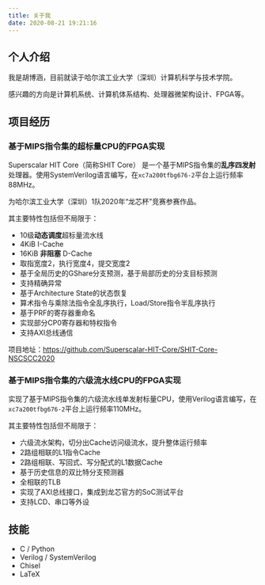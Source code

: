 ```yaml
---
title: 关于我
date: 2020-08-21 19:21:16
---
```


## 个人介绍

我是胡博涵，目前就读于哈尔滨工业大学（深圳）计算机科学与技术学院。

感兴趣的方向是计算机系统、计算机体系结构、处理器微架构设计、FPGA等。

## 项目经历

### 基于MIPS指令集的超标量CPU的FPGA实现 

Superscalar HIT Core（简称SHIT Core） 是一个基于MIPS指令集的**乱序四发射**处理器。使用SystemVerilog语言编写，在`xc7a200tfbg676-2`平台上运行频率88MHz。

为哈尔滨工业大学（深圳）1队2020年“龙芯杯”竞赛参赛作品。

其主要特性包括但不局限于：

- 10级**动态调度**超标量流水线
- 4KiB I-Cache
- 16KiB **非阻塞** D-Cache
- 取指宽度2，执行宽度4，提交宽度2
- 基于全局历史的GShare分支预测，基于局部历史的分支目标预测
- 支持精确异常
- 基于Architecture State的状态恢复
- 算术指令与乘除法指令全乱序执行，Load/Store指令半乱序执行
- 基于PRF的寄存器重命名
- 实现部分CP0寄存器和特权指令
- 支持AXI总线通信

项目地址：https://github.com/Superscalar-HIT-Core/SHIT-Core-NSCSCC2020

### 基于MIPS指令集的六级流水线CPU的FPGA实现

实现了基于MIPS指令集的六级流水线单发射标量CPU，使用Verilog语言编写，在`xc7a200tfbg676-2`平台上运行频率110MHz。

其主要特性包括但不局限于：

- 六级流水架构，切分出Cache访问级流水，提升整体运行频率
- 2路组相联的L1指令Cache
- 2路组相联、写回式、写分配式的L1数据Cache
- 基于历史信息的双比特分支预测器
- 全相联的TLB
- 实现了AXI总线接口，集成到龙芯官方的SoC测试平台
- 支持LCD、串口等外设

## 技能

- C / Python
- Verilog / SystemVerilog
- Chisel
- LaTeX